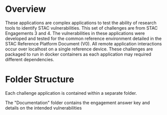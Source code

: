 Overview
========
These applications are complex applications to test the ability of research tools to identify STAC
vulnerabilities. This set of challenges are from STAC Engagements 3 and 4. The vulnerabilities in
these applications were developed and tested for the common reference environment detailed in the
STAC Reference Platform Document (V0). All remote application interactions occur over localhost on 
a single reference device. These challenges are packaged to run in docker containers as each 
application may required different dependencies.

Folder Structure
================
Each challenge application is contained within a separate folder. 

The "Documentation" folder contains the engagement answer key and details on the intended 
vulnerabilities

